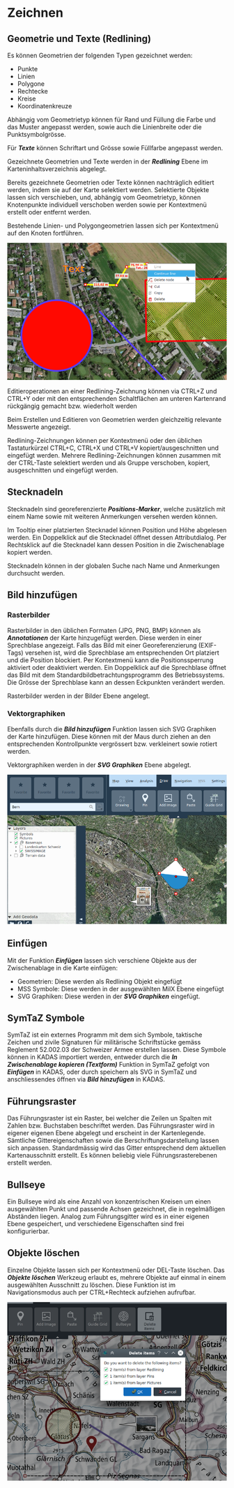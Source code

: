 # Zeichnen

## <a name="sec0"></a>Geometrie und Texte (Redlining)

Es können Geometrien der folgenden Typen gezeichnet werden:

+ Punkte
+ Linien
+ Polygone
+ Rechtecke
+ Kreise
+ Koordinatenkreuze

Abhängig vom Geometrietyp können für Rand und Füllung die Farbe und das Muster angepasst werden, sowie auch die Linienbreite oder die Punktsymbolgrösse.

Für **_Texte_** können Schriftart und Grösse sowie Füllfarbe angepasst werden.

Gezeichnete Geometrien und Texte werden in der **_Redlining_** Ebene im Karteninhaltsverzeichnis abgelegt.

Bereits gezeichnete Geometrien oder Texte können nachträglich editiert werden, indem sie auf der Karte selektiert werden. Selektierte Objekte lassen sich verschieben, und, abhängig vom Geometrietyp, können Knotenpunkte individuell verschoben werden sowie per Kontextmenü erstellt oder entfernt werden.

Bestehende Linien- und Polygongeometrien lassen sich per Kontextmenü auf den Knoten fortführen.

<img src="../../media/image6.png" />

Editieroperationen an einer Redlining-Zeichnung können via CTRL+Z und CTRL+Y oder mit den entsprechenden Schaltflächen am unteren Kartenrand rückgängig gemacht bzw. wiederholt werden

Beim Erstellen und Editieren von Geometrien werden gleichzeitig relevante Messwerte angezeigt.

Redlining-Zeichnungen können per Kontextmenü oder den üblichen Tastaturkürzel CTRL+C, CTRL+X und CTRL+V kopiert/ausgeschnitten und eingefügt werden. Mehrere Redlining-Zeichnungen können zusammen mit der CTRL-Taste selektiert werden und als Gruppe verschoben, kopiert, ausgeschnitten und eingefügt werden.


## <a name="sec1"></a>Stecknadeln

Stecknadeln sind georeferenzierte **_Positions-Marker_**, welche zusätzlich mit einem Name sowie mit weiteren Anmerkungen versehen werden können.

Im Tooltip einer platzierten Stecknadel können Position und Höhe abgelesen werden. Ein Doppelklick auf die Stecknadel öffnet dessen Attributdialog. Per Rechtsklick auf die Stecknadel kann dessen Position in die Zwischenablage kopiert werden.

Stecknadeln können in der globalen Suche nach Name und Anmerkungen durchsucht werden.


## <a name="sec2"></a>Bild hinzufügen


### Rasterbilder

Rasterbilder in den üblichen Formaten (JPG, PNG, BMP) können als **_Annotationen_** der Karte hinzugefügt werden. Diese werden in einer Sprechblase angezeigt. Falls das Bild mit einer Georeferenzierung (EXIF-Tags) versehen ist, wird die Sprechblase am entsprechenden Ort platziert und die Position blockiert. Per Kontextmenü kann die Positionssperrung aktiviert oder deaktiviert werden. Ein Doppelklick auf die Sprechblase öffnet das Bild mit dem Standardbildbetrachtungsprogramm des Betriebssystems. Die Grösse der Sprechblase kann an dessen Eckpunkten verändert werden.

Rasterbilder werden in der Bilder Ebene angelegt.


### Vektorgraphiken

Ebenfalls durch die **_Bild hinzufügen_** Funktion lassen sich SVG Graphiken der Karte hinzufügen. Diese können mit der Maus durch ziehen an den entsprechenden Kontrollpunkte vergrössert bzw. verkleinert sowie rotiert werden.

Vektorgraphiken werden in der **_SVG Graphiken_** Ebene abgelegt.

<img src="../../media/image7.png" />


## <a name="sec3"></a>Einfügen

Mit der Funktion **_Einfügen_** lassen sich verschiene Objekte aus der Zwischenablage in die Karte einfügen:

- Geometrien: Diese werden als Redlining Objekt eingefügt
- MSS Symbole: Diese werden in der ausgewählten MilX Ebene eingefügt
- SVG Graphiken: Diese werden in der **_SVG Graphiken_** eingefügt.

## <a name="sec4"></a>SymTaZ Symbole

SymTaZ ist ein externes Programm mit dem sich Symbole, taktische Zeichen und zivile Signaturen für militärische Schriftstücke gemäss Reglement 52.002.03 der Schweizer Armee erstellen lassen. Diese Symbole können in KADAS importiert werden, entweder durch die **_In Zwischenablage kopieren (Textform)_** Funktion in SymTaZ gefolgt von **_Einfügen_** in KADAS, oder durch speichern als SVG in SymTaZ und anschliessendes öffnen via **_Bild hinzufügen_** in KADAS.


## <a name="sec5"></a>Führungsraster

Das Führungsraster ist ein Raster, bei welcher die Zeilen un Spalten mit Zahlen bzw. Buchstaben beschriftet werden. Das Führungsraster wird in eigener eigenen Ebene abgelegt und erscheint in der Kartenlegende. Sämtliche Gittereigenschaften sowie die Berschriftungsdarstellung lassen sich anpassen. Standardmässig wird das Gitter entsprechend dem aktuellen Kartenausschnitt erstellt. Es können beliebig viele Führungsrasterebenen erstellt werden.

## <a name="sec6"></a>Bullseye

Ein Bullseye wird als eine Anzahl von konzentrischen Kreisen um einen ausgewählten Punkt und passende Achsen gezeichnet, die in regelmäßigen Abständen liegen. Analog zum Führungsgitter wird es in einer eigenen Ebene gespeichert, und verschiedene Eigenschaften sind frei konfigurierbar.


## <a name="sec7"></a>Objekte löschen

Einzelne Objekte lassen sich per Kontextmenü oder DEL-Taste löschen. Das **_Objekte löschen_** Werkzeug erlaubt es, mehrere Objekte auf einmal in einem ausgewählten Ausschnitt zu löschen. Diese Funktion ist im Navigationsmodus auch per CTRL+Rechteck aufziehen aufrufbar.

<img src="../../media/image8.png" />



